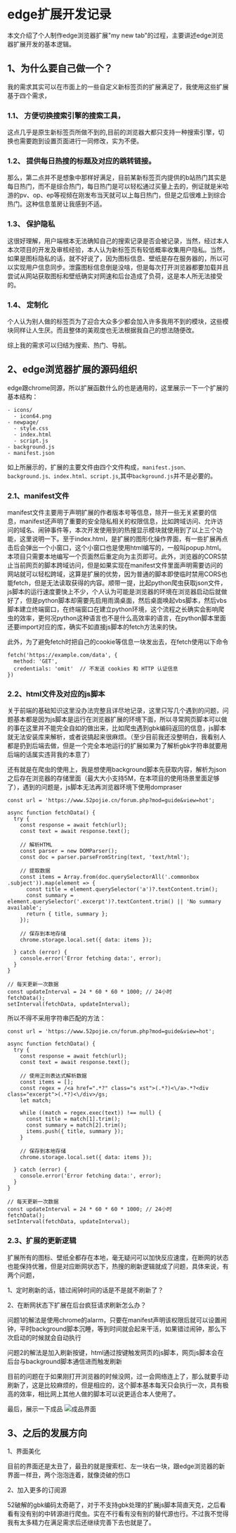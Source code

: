 # edge扩展开发记录




本文介绍了个人制作edge浏览器扩展"my new tab"的过程，主要讲述edge浏览器扩展开发的基本逻辑。

<!--more-->

## 1、为什么要自己做一个？
我的需求其实可以在市面上的一些自定义新标签页的扩展满足了，我使用这些扩展基于四个需求，

### 1.1、 方便切换搜索引擎的搜索工具，
这点几乎是原生新标签页所做不到的,目前的浏览器大都只支持一种搜索引擎，切换也需要跑到设置页面进行一同修改，实为不便。
### 1.2、 提供每日热搜的标题及对应的跳转链接。
那么，第二点并不是想象中那样好满足，目前某新标签页内提供的b站热门其实是每日热门，而不是综合热门，每日热门是可以轻松通过买量上去的，例证就是米哈游的pv、op、ep等视频在刚发布当天就可以上每日热门，但是之后很难上到综合热门。这种信息茧房让我感到不适。
### 1.3、 保护隐私
这很好理解，用户端根本无法确知自己的搜索记录是否会被记录，当然，经过本人本次项目的开发及审核经验，本人认为新标签页有较低概率收集用户隐私。当然，如果是图标隐私的话，就不好说了，因为图标信息、壁纸是存在服务器的，所以可以实现用户信息同步。泄露图标信息倒是没啥，但是每次打开浏览器都要加载并且尝试从网站获取图标和壁纸确实对网速和后台造成了负荷，这是本人所无法接受的。
### 1.4、 定制化
个人认为别人做的标签页为了迎合大众多少都会加入许多我用不到的模块，这些模块同样让人生厌。而且整体的美观度也无法根据我自己的想法随便改。

综上我的需求可以归结为搜索、热门、导航。

## 2、edge浏览器扩展的源码组织
edge跟chrome同源，所以扩展函数什么的也是通用的，这里展示一下一个扩展的基本结构：
```
- icons/
  - icon64.png
- newpage/
  - style.css
  - index.html
  - script.js
- background.js
- manifest.json
```
如上所展示的，扩展的主要文件由四个文件构成，`manifest.json、background.js、index.html、script.js`,其中`background.js`并不是必要的。
### 2.1、manifest文件
manifest文件主要用于声明扩展的作者版本号等信息，除开一些无关紧要的信息，manifest还声明了重要的安全隐私相关的权限信息，比如跨域访问、允许访问的域名、闹钟事件等，本次开发使用到的热搜显示模块就使用到了以上三个功能，这里说明一下。至于index.html，是扩展的图形化操作界面，有一些扩展再点击后会弹出一个小窗口，这个小窗口也是使用html编写的，一般叫popup.html。本项目只需要本地编写一个页面然后重定向为主页即可。此外，浏览器的CORS禁止当前网页的脚本跨域访问，但是如果实现在manifest文件里面声明需要访问的网站就可以轻松跨域，这算是扩展的优势，因为普通的脚本即使临时禁用CORS也能fetch，但是无法读取获得的内容。顺带一提，比起python爬虫获取json文件，js脚本的运行速度要快上不少，个人认为可能是浏览器的环境在浏览器启动后就做好了，但是python脚本却需要先启用雨滴桌面，然后桌面唤起vbs脚本，然后vbs脚本建立终端窗口，在终端窗口在建立python环境，这个流程之长确实会影响爬虫的效率，更何况python这种语言也不是什么高效率的语言，在python脚本里面还要import对应的库，确实不如直接js脚本的fetch方法来的快。

此外，为了避免fetch时把自己的cookie等信息一块发出去，在fetch使用以下命令
```
fetch('https://example.com/data', {
  method: 'GET',
  credentials: 'omit'  // 不发送 cookies 和 HTTP 认证信息
})
```

### 2.2、html文件及对应的js脚本
关于前端的基础知识这里没办法完整且详尽地记录，这里只写几个遇到的问题，问题基本都是因为js脚本是运行在浏览器扩展的环境下面，所以寻常网页脚本可以做的事在这里并不能完全自如的做出来，比如爬虫遇到gbk编码返回的信息，js脚本就无法安装库来解析，或者说搞起来很麻烦。（至少目前我还没整明白，我看别人都是扔到后端去做，但是一个完全本地运行的扩展如果为了解析gbk字符串就要用后端的话属实违背我的本意了）

还有就是在爬虫的使用上，我是想使用background脚本先获取内容，解析为json之后存在浏览器的存储里面（最大大小支持5M，在本项目的使用场景里面足够了），遇到的问题是，js脚本无法再浏览器环境下使用dompraser
```
const url = 'https://www.52pojie.cn/forum.php?mod=guide&view=hot';

async function fetchData() {
  try {
    const response = await fetch(url);
    const text = await response.text();

    // 解析HTML
    const parser = new DOMParser();
    const doc = parser.parseFromString(text, 'text/html');

    // 提取数据
    const items = Array.from(doc.querySelectorAll('.commonbox .subject')).map(element => {
      const title = element.querySelector('a')?.textContent.trim();
      const summary = element.querySelector('.excerpt')?.textContent.trim() || 'No summary available';
      return { title, summary };
    });

    // 保存到本地存储
    chrome.storage.local.set({ data: items });

  } catch (error) {
    console.error('Error fetching data:', error);
  }
}

// 每天更新一次数据
const updateInterval = 24 * 60 * 60 * 1000; // 24小时
fetchData();
setInterval(fetchData, updateInterval);

```

所以不得不采用字符串匹配的方法：
```
const url = 'https://www.52pojie.cn/forum.php?mod=guide&view=hot';

async function fetchData() {
  try {
    const response = await fetch(url);
    const text = await response.text();

    // 使用正则表达式解析数据
    const items = [];
    const regex = /<a href=".*?" class="s xst">(.*?)<\/a>.*?<div class="excerpt">(.*?)<\/div>/gs;
    let match;

    while ((match = regex.exec(text)) !== null) {
      const title = match[1].trim();
      const summary = match[2].trim();
      items.push({ title, summary });
    }

    // 保存到本地存储
    chrome.storage.local.set({ data: items });

  } catch (error) {
    console.error('Error fetching data:', error);
  }
}

// 每天更新一次数据
const updateInterval = 24 * 60 * 60 * 1000; // 24小时
fetchData();
setInterval(fetchData, updateInterval);

```

### 2.3、扩展的更新逻辑
扩展所有的图标、壁纸全都存在本地，毫无疑问可以加快反应速度，在断网的状态也能保持优雅，但是对应断网状态下，热搜的刷新逻辑就成了问题，具体来说，有两个问题，

1、定时刷新的话，错过闹钟时间的话是不是就不刷新了？

2、在断网状态下扩展在后台疯狂请求刷新怎么办？

问题1的解法是使用chrome的alarm，只要在manifest声明该权限后就可以设置闹钟，平时background脚本沉睡，等到时间就会起来干活，如果错过闹钟，那么下次启动的时候就会自动执行

问题2的解法是加入刷新按键，html通过按键触发网页的js脚本，网页js脚本会在后台与background脚本通信进而触发刷新

目前的问题在于如果刚打开浏览器的时候没网，过一会网络连上了，那么就要手动刷新了，这是比较麻烦的，但是相应的，这个脚本基本每天只会执行一次，具有极高的效率，相比网上其他人做的脚本可以说更适合本人使用了。

最后，展示一下成品
![成品界面](https://pic.imgdb.cn/item/66d07081d9c307b7e930f5a4.png)

## 3、之后的发展方向

1、界面美化

目前的界面还是太丑了，最丑的就是搜索栏、左一块右一块，跟edge浏览器的新界面一样丑，两个泡泡连着，就像烫破的伤口

2、加入更多的订阅源

52破解的gbk编码太奇葩了，对于不支持gbk处理的扩展js脚本简直天克，之后看看有没有别的中转源进行爬虫。实在不行看有没有别的替代源也行。不过我不觉得我有太多精力在满足需求后还继续完善下去也就是了。
